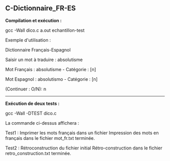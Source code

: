 C-Dictionnaire_FR-ES  
-------------------------------
  
__Compilation et exécution :__  
  
  
gcc -Wall dico.c
a.out echantillon-test  


Exemple d'utilisation :  


Dictionnaire Français-Espagnol  

Saisir un mot à traduire :
absolutisme

Mot Français : absolutisme - Catégorie : [n]

Mot Espagnol : absolutismo - Catégorie : [n]

(Continuer : O/N):
n

-------------------------------
__Exécution de deux tests :__

gcc -Wall -DTEST dico.c

La commande ci-dessus affichera :

Test1 : Imprimer les mots français dans un fichier
Impression des mots en français dans le fichier mot_fr.txt terminée.

Test2 : Rétroconstruction du fichier initial
Rétro-construction dans le fichier retro_construction.txt terminée.
